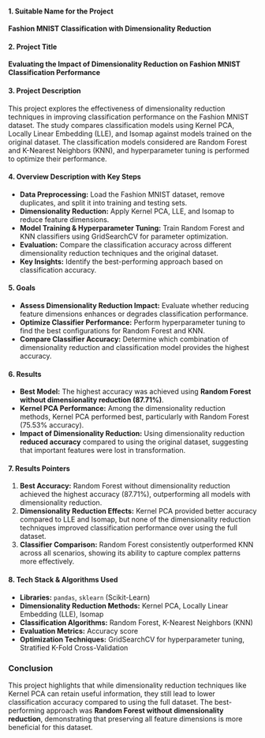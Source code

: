 #### **1. Suitable Name for the Project**
**Fashion MNIST Classification with Dimensionality Reduction**

#### **2. Project Title**
**Evaluating the Impact of Dimensionality Reduction on Fashion MNIST Classification Performance**

#### **3. Project Description**
This project explores the effectiveness of dimensionality reduction techniques in improving classification performance on the Fashion MNIST dataset. The study compares classification models using Kernel PCA, Locally Linear Embedding (LLE), and Isomap against models trained on the original dataset. The classification models considered are Random Forest and K-Nearest Neighbors (KNN), and hyperparameter tuning is performed to optimize their performance.

#### **4. Overview Description with Key Steps**
- **Data Preprocessing:** Load the Fashion MNIST dataset, remove duplicates, and split it into training and testing sets.
- **Dimensionality Reduction:** Apply Kernel PCA, LLE, and Isomap to reduce feature dimensions.
- **Model Training & Hyperparameter Tuning:** Train Random Forest and KNN classifiers using GridSearchCV for parameter optimization.
- **Evaluation:** Compare the classification accuracy across different dimensionality reduction techniques and the original dataset.
- **Key Insights:** Identify the best-performing approach based on classification accuracy.

#### **5. Goals**
- **Assess Dimensionality Reduction Impact:** Evaluate whether reducing feature dimensions enhances or degrades classification performance.
- **Optimize Classifier Performance:** Perform hyperparameter tuning to find the best configurations for Random Forest and KNN.
- **Compare Classifier Accuracy:** Determine which combination of dimensionality reduction and classification model provides the highest accuracy.

#### **6. Results**
- **Best Model:** The highest accuracy was achieved using **Random Forest without dimensionality reduction (87.71%)**.
- **Kernel PCA Performance:** Among the dimensionality reduction methods, Kernel PCA performed best, particularly with Random Forest (75.53% accuracy).
- **Impact of Dimensionality Reduction:** Using dimensionality reduction **reduced accuracy** compared to using the original dataset, suggesting that important features were lost in transformation.

#### **7. Results Pointers**
1. **Best Accuracy:** Random Forest without dimensionality reduction achieved the highest accuracy (87.71%), outperforming all models with dimensionality reduction.
2. **Dimensionality Reduction Effects:** Kernel PCA provided better accuracy compared to LLE and Isomap, but none of the dimensionality reduction techniques improved classification performance over using the full dataset.
3. **Classifier Comparison:** Random Forest consistently outperformed KNN across all scenarios, showing its ability to capture complex patterns more effectively.

#### **8. Tech Stack & Algorithms Used**
- **Libraries:** `pandas`, `sklearn` (Scikit-Learn)
- **Dimensionality Reduction Methods:** Kernel PCA, Locally Linear Embedding (LLE), Isomap
- **Classification Algorithms:** Random Forest, K-Nearest Neighbors (KNN)
- **Evaluation Metrics:** Accuracy score
- **Optimization Techniques:** GridSearchCV for hyperparameter tuning, Stratified K-Fold Cross-Validation

### **Conclusion**
This project highlights that while dimensionality reduction techniques like Kernel PCA can retain useful information, they still lead to lower classification accuracy compared to using the full dataset. The best-performing approach was **Random Forest without dimensionality reduction**, demonstrating that preserving all feature dimensions is more beneficial for this dataset.
